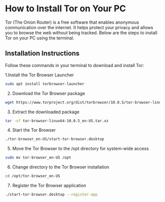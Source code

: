 # How to Install Tor on Your PC

Tor (The Onion Router) is a free software that enables anonymous communication over the internet. It helps protect your privacy and allows you to browse the web without being tracked. Below are the steps to install Tor on your PC using the terminal.

## Installation Instructions

Follow these commands in your terminal to download and install Tor:

1.Install the Tor Browser Launcher
  ```bash
  sudo apt install torbrowser-launcher
  ```

2. Download the Tor Browser package
  ```bash
  wget https://www.torproject.org/dist/torbrowser/10.0.5/tor-browser-linux64-10.0.5_en-US.tar.xz
  ```

3. Extract the downloaded package
  ```bash
  tar -xf tor-browser-linux64-10.0.5_en-US.tar.xz
  ```

4. Start the Tor Browser
  ```bash
  ./tor-browser_en-US/start-tor-browser.desktop
  ```

5. Move the Tor Browser to the /opt directory for system-wide access
  ```bash
  sudo mv tor-browser_en-US /opt
  ```

6. Change directory to the Tor Browser installation
  ```bash
  cd /opt/tor-browser_en-US
  ```

7. Register the Tor Browser application
  ```bash
  ./start-tor-browser.desktop --register-app
  ```
